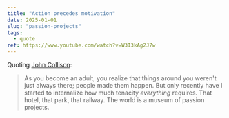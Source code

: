 ```yaml
---
title: "Action precedes motivation"
date: 2025-01-01
slug: "passion-projects"
tags:
  - quote
ref: https://www.youtube.com/watch?v=W3I3kAg2J7w
---
```


Quoting [John Collison](https://twitter.com/collision/status/1529452415346302976):

> As you become an adult, you realize that things around you weren't just always there; people made them happen. But only recently have I started to internalize how much tenacity *everything* requires. That hotel, that park, that railway. The world is a museum of passion projects.